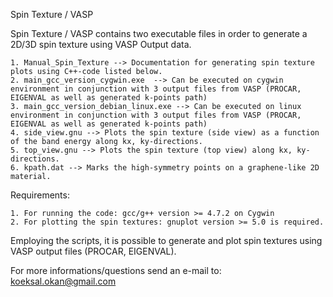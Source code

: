 
Spin Texture / VASP

Spin Texture / VASP contains two executable files in order to generate a 2D/3D spin texture using VASP Output data. 
```
1. Manual_Spin_Texture --> Documentation for generating spin texture plots using C++-code listed below.   
2. main_gcc_version_cygwin.exe  --> Can be executed on cygwin environment in conjunction with 3 output files from VASP (PROCAR, EIGENVAL as well as generated k-points path)
3. main_gcc_version_debian_linux.exe --> Can be executed on linux environment in conjunction with 3 output files from VASP (PROCAR, EIGENVAL as well as generated k-points path)
4. side_view.gnu --> Plots the spin texture (side view) as a function of the band energy along kx, ky-directions. 
5. top_view.gnu --> Plots the spin texture (top view) along kx, ky-directions. 
6. kpath.dat --> Marks the high-symmetry points on a graphene-like 2D material. 
```
Requirements:
```
1. For running the code: gcc/g++ version >= 4.7.2 on Cygwin
2. For plotting the spin textures: gnuplot version >= 5.0 is required.
```
Employing the scripts, it is possible to generate and plot spin textures using VASP output files (PROCAR, EIGENVAL).    

For more informations/questions send an e-mail to: koeksal.okan@gmail.com
